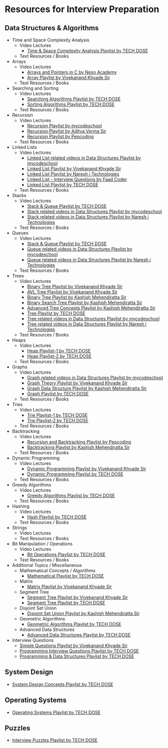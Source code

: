 # Resources for Interview Preparation

## Data Structures & Algorithms

  - Time and Space Complexity Analysis
    - Video Lectures
      - [Time & Space Complexity Analysis Playlist by TECH DOSE](https://www.youtube.com/playlist?list=PLEJXowNB4kPzM2TEVdhu8Aq0FUvaW95HY)
    - Text Resources / Books
  - Arrays
    - Video Lectures
      - [Arrays and Pointers in C by Neso Academy](https://www.youtube.com/playlist?list=PLBlnK6fEyqRjoG6aJ4FvFU1tlXbjLBiOP)
      - [Array Playlist by Vivekanand Khyade Sir](https://www.youtube.com/playlist?list=PLeIMaH7i8JDjd21ZF6jlRKtChLttls7BG)
    - Text Resources / Books
  - Searching and Sorting
    - Video Lectures
      - [Searching Algorithms Playlist by TECH DOSE](https://www.youtube.com/playlist?list=PLEJXowNB4kPwTb4BivkY0dENHmXdOEM3V)
      - [Sorting Algorithms Playlist by TECH DOSE](https://www.youtube.com/playlist?list=PLEJXowNB4kPy7Um6ju_jus9kdlTg5KEf_)
    - Text Resources / Books
  - Recursion
    - Video Lectures
      - [Recursion Playlist by mycodeschool](https://www.youtube.com/playlist?list=PL2_aWCzGMAwLz3g66WrxFGSXvSsvyfzCO)
      - [Recursion Playlist by Aditya Verma Sir](https://www.youtube.com/playlist?list=PL_z_8CaSLPWeT1ffjiImo0sYTcnLzo-wY)
      - [Recursion Playlist by Pepcoding](https://www.youtube.com/playlist?list=PL-Jc9J83PIiFxaBahjslhBD1LiJAV7nKs)
    - Text Resources / Books
  - Linked Lists
    - Video Lectures
      - [Linked List related videos in Data Structures Playlist by mycodeschool](https://www.youtube.com/playlist?list=PL2_aWCzGMAwI3W_JlcBbtYTwiQSsOTa6P) 
      - [Linked List Playlist by Vivekanand Khyade Sir](https://www.youtube.com/playlist?list=PLeIMaH7i8JDio7glJoO1rQIAo4g1msRRG)
      - [Linked List Playlist by Naresh i Technologies](https://www.youtube.com/playlist?list=PLBSRG4pA_5p5Z90SpPEN0JMTA-YdDZS43)
      - [Linked List - Interview Questions by Faad Coder](https://www.youtube.com/watch?v=ZrA0QR_i2uU) 
      - [Linked List Playlist by TECH DOSE](https://www.youtube.com/playlist?list=PLEJXowNB4kPxEGqBZgYZZv3vy9Adj5_Am)
    - Text Resources / Books
  - Stacks
    - Video Lectures
      - [Stack & Queue Playlist by TECH DOSE](https://www.youtube.com/playlist?list=PLEJXowNB4kPzEvxN8ed6T13Meet7HP3h0)
      - [Stack related videos in Data Structures Playlist by mycodeschool](https://www.youtube.com/playlist?list=PL2_aWCzGMAwI3W_JlcBbtYTwiQSsOTa6P)
      - [Stack related videos in Data Structures Playlist by Naresh i Technologies](https://www.youtube.com/playlist?list=PLVlQHNRLflP_OxF1QJoGBwH_TnZszHR_j)
    - Text Resources / Books
  - Queues
    - Video Lectures
      - [Stack & Queue Playlist by TECH DOSE](https://www.youtube.com/playlist?list=PLEJXowNB4kPzEvxN8ed6T13Meet7HP3h0)
      - [Queue related videos in Data Structures Playlist by mycodeschool](https://www.youtube.com/playlist?list=PL2_aWCzGMAwI3W_JlcBbtYTwiQSsOTa6P)
      - [Queue related videos in Data Structures Playlist by Naresh i Technologies](https://www.youtube.com/playlist?list=PLVlQHNRLflP_OxF1QJoGBwH_TnZszHR_j)
    - Text Resources / Books
  - Trees
    - Video Lectures
      - [Binary Tree Playlist by Vivekanand Khyade Sir](https://www.youtube.com/playlist?list=PLeIMaH7i8JDj7DnmO7lll97P1yZjMCpgY)
      - [AVL Tree Playlist by Vivekanand Khyade Sir](https://www.youtube.com/playlist?list=PLeIMaH7i8JDhqZpO42Vnx7wkYbyrf4Dm_)
      - [Binary Tree Playlist by Kashish Mehendiratta Sir](https://www.youtube.com/playlist?list=PLNxqWc8Uj2LRbsOlBiPJZAyZpaUwdDepd)
      - [Binary Search Tree Playlist by Kashish Mehendiratta Sir](https://www.youtube.com/playlist?list=PLNxqWc8Uj2LQpbGv6I_HWf0kTj6kMVVwm)
      - [Advanced Tree Concepts Playlist by Kashish Mehendiratta Sir](https://www.youtube.com/playlist?list=PLNxqWc8Uj2LTupAJUeWvWzRTVT9NX36lY)
      - [Tree Playlist by TECH DOSE](https://www.youtube.com/playlist?list=PLEJXowNB4kPzqcnf9CnjEcgP7r5LaSijB)
      - [Tree related videos in Data Structures Playlist by mycodeschool](https://www.youtube.com/playlist?list=PL2_aWCzGMAwI3W_JlcBbtYTwiQSsOTa6P)
      - [Tree related videos in Data Structures Playlist by Naresh i Technologies](https://www.youtube.com/playlist?list=PLVlQHNRLflP_OxF1QJoGBwH_TnZszHR_j)
    - Text Resources / Books
  - Heaps
    - Video Lectures
      - [Heap Playlist-1 by TECH DOSE](https://www.youtube.com/playlist?list=PLEJXowNB4kPyP2PdMhOUlTY6GrRIITx28)
      - [Heap Playlist-2 by TECH DOSE](https://www.youtube.com/playlist?list=PLEJXowNB4kPwV1-FWiWthCcwtT0SWknz0)
    - Text Resources / Books
  - Graphs
    - Video Lectures
      - [Graph related videos in Data Structures Playlist by mycodeschool](https://www.youtube.com/playlist?list=PL2_aWCzGMAwI3W_JlcBbtYTwiQSsOTa6P)
      - [Graph Theory Playlist by Vivekanand Khyade Sir](https://www.youtube.com/playlist?list=PLeIMaH7i8JDiRA4fK9QmjvDSZKBJDyxpc)
      - [Graph Data Structure Playlist by Kashish Mehendiratta Sir](https://www.youtube.com/playlist?list=PLNxqWc8Uj2LTb6VYJG3Kebwift2oaBFvE)
      - [Graph Playlist by TECH DOSE](https://www.youtube.com/playlist?list=PLEJXowNB4kPzByLnnFYNSCoqtFz0VKLk5)
    - Text Resources / Books
  - Tries
    - Video Lectures
      - [Trie Playlist-1 by TECH DOSE](https://www.youtube.com/playlist?list=PLEJXowNB4kPyi859E6qGUs7jlpQehJndl)
      - [Trie Playlist-2 by TECH DOSE](https://www.youtube.com/playlist?list=PLEJXowNB4kPyO3prfyAh8ms7VltG5o47M)
    - Text Resources / Books
  - Backtracking
    - Video Lectures
      - [Recursion and Backtracking Playlist by Pepcoding](https://www.youtube.com/playlist?list=PL-Jc9J83PIiHO9SQ6lxGuDsZNt2mkHEn0)
      - [Backtracking Playlist by Kashish Mehendiratta Sir](https://www.youtube.com/playlist?list=PLNxqWc8Uj2LTaaxs-8vzK0Ft47rMggFnN)
    - Text Resources / Books
  - Dynamic Programming
    - Video Lectures
      - [Dynamic Programming Playlist by Vivekanand Khyade Sir](https://www.youtube.com/playlist?list=PLeIMaH7i8JDjMEB-b2I8NGcKMFZc85djW)
      - [Dynamic Programming Playlist by TECH DOSE](https://www.youtube.com/playlist?list=PLEJXowNB4kPxBwaXtRO1qFLpCzF75DYrS)
    - Text Resources / Books
  - Greedy Algorithms
    - Video Lectures
      - [Greedy Algorithms Playlist by TECH DOSE](https://www.youtube.com/playlist?list=PLEJXowNB4kPzqtoSXDHzejPl1u6Kvvykf)
    - Text Resources / Books
  - Hashing
    - Video Lectures
      - [Hash Playlist by TECH DOSE](https://www.youtube.com/playlist?list=PLEJXowNB4kPzM42NGnS_9ok5c3iVIx551)
    - Text Resources / Books
  - Strings
    - Video Lectures
    - Text Resources / Books
  - Bit Manipulation / Operations
    - Video Lectures
      - [Bit Operations Playlist by TECH DOSE](https://www.youtube.com/playlist?list=PLEJXowNB4kPwa5VPvdQ1U3B2yaogEGDjX)
    - Text Resources / Books
  - Additional Topics / Miscellaneous
    - Mathematical Concepts / Algorithms
      - [Mathematical Playlist by TECH DOSE](https://www.youtube.com/playlist?list=PLEJXowNB4kPzC3OYy2LRovf_xb8JjAMEF)
    - Matrix
      - [Matrix Playlist by Vivekanand Khyade Sir](https://www.youtube.com/playlist?list=PLeIMaH7i8JDim_JbrI07PxNdWqrmrq5RK)
    - Segment Tree
      - [Segment Tree Playlist by Vivekanand Khyade Sir](https://www.youtube.com/playlist?list=PLeIMaH7i8JDj2otElX_jV45ctSPju_Kyl)
      - [Segment Tree Playlist by TECH DOSE](https://www.youtube.com/playlist?list=PLEJXowNB4kPxiWkLPP7b4D9761SEhyEzm)
    - Disjoint Set Union
      - [Disjoint Set Union Playlist by Kashish Mehendiratta Sir](https://www.youtube.com/playlist?list=PLNxqWc8Uj2LRONaT3wI7ikm7tedXKu7W2)
    - Geometric Algorithms 
      - [Geometric Algorithms Playlist by TECH DOSE](https://www.youtube.com/playlist?list=PLEJXowNB4kPx7Bx9J5in8LDK7hZKVrvpD)
    - Advanced Data Structures
      - [Advanced Data Structures Playlist by TECH DOSE](https://www.youtube.com/playlist?list=PLEJXowNB4kPzEzCq5aDgElTTdG5hCIFhz)
  - Interview Questions
    - [Simple Questions Playlist by Vivekanand Khyade Sir](https://www.youtube.com/playlist?list=PLeIMaH7i8JDjw0uHGG1AwB8M2DwDS4-Nk)
    - [Programming Interview Questions Playlist by TECH DOSE](https://www.youtube.com/playlist?list=PLEJXowNB4kPxQIN2dCUAnQ_92HIziG4x6)
    - [Programming & Data Structures Playlist by TECH DOSE](https://www.youtube.com/playlist?list=PLEJXowNB4kPzDxOSQJFEnfZW_fduTdFlD)


## System Design 
  - [System Design Concepts Playlist by TECH DOSE](https://www.youtube.com/playlist?list=PLEJXowNB4kPwpgu0iTXzTBViCRldP1AP0)


## Operating Systems
  - [Operating Systems Playlist by TECH DOSE](https://www.youtube.com/playlist?list=PLEJXowNB4kPyhROV-05O2l5a2LX77u9yf)


## Puzzles
  - [Interview Puzzles Playlist by TECH DOSE](https://www.youtube.com/playlist?list=PLEJXowNB4kPyvx5VsNcjz3vccR8iIDz-e)
